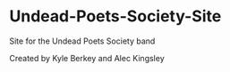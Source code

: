 # Undead-Poets-Society-Site
Site for the Undead Poets Society band

Created by Kyle Berkey and Alec Kingsley
